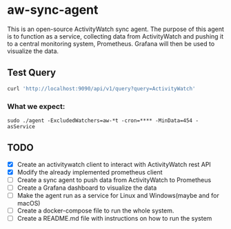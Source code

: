 # aw-sync-agent

This is an open-source ActivityWatch sync agent. The purpose of this agent is to function as a service, collecting data from ActivityWatch and pushing it to a central monitoring system, Prometheus. Grafana will then be used to visualize the data.

## Test Query

```bash
curl 'http://localhost:9090/api/v1/query?query=ActivityWatch'
```

### What we expect:

    sudo ./agent -ExcludedWatchers=aw-*t -cron=**** -MinData=454 -asService

## TODO

- [x] Create an activitywatch client to interact with ActivityWatch rest API
- [x] Modify the already implemented prometheus client
- [ ] Create a sync agent to push data from ActivityWatch to Prometheus
- [ ] Create a Grafana dashboard to visualize the data
- [ ] Make the agent run as a service for Linux and Windows(maybe and for macOS)
- [ ] Create a docker-compose file to run the whole system.
- [ ] Create a README.md file with instructions on how to run the system